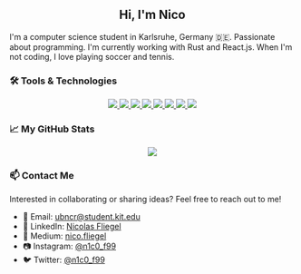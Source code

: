 <div align="center">
  <h2>Hi, I'm Nico</h2>
</div>

I'm a computer science student in Karlsruhe, Germany 🇩🇪. Passionate about programming. I'm currently working with Rust and React.js. When I'm not coding, I love playing soccer and tennis.

### 🛠️ Tools & Technologies
<div align="center">
  <!-- React -->
  <a href="https://reactjs.org">
    <img src="https://img.shields.io/badge/React-61DAFB?style=for-the-badge&labelColor=20232A&logoColor=61DAFB&logo=react"> 
  </a>
  <!-- Sass -->
  <a href="https://sass-lang.com">
    <img src="https://img.shields.io/badge/Sass-CC6699?style=for-the-badge&labelColor=be3f80&logoColor=ffffff&logo=sass"> 
  </a>
  <!-- Python -->
  <a href="https://www.python.org"> 
    <img src="https://img.shields.io/badge/Python-3776AB?style=for-the-badge&labelColor=FFD43B&logoColor=3776AB&logo=python">
  </a>
  <!-- JavaScript -->
  <a href="https://en.wikipedia.org/wiki/JavaScript">
    <img src="https://img.shields.io/badge/JavaScript-F7DF1E?style=for-the-badge&labelColor=ffffff&logoColor=F7DF1E&logo=javascript">
  </a>
  <!-- Angular -->
  <a href="https://angular.io">
    <img src="https://img.shields.io/badge/Angular-DD0031?style=for-the-badge&labelColor=ffffff&logoColor=DD0031&logo=angular">
  </a>
  <!-- Next.js -->
  <a href="https://nextjs.org">
    <img src="https://img.shields.io/badge/Next.js-ffffff?style=for-the-badge&labelColor=ffffff&logoColor=000000&logo=next-dot-js">
  </a>
  <!-- Docker -->
  <a href="https://www.docker.com">
    <img src="https://img.shields.io/badge/Docker-2496ED?style=for-the-badge&labelColor=369cee&logoColor=ffffff&logo=docker">
  </a>
  <!-- Auth0 -->
  <a href="https://auth0.com/">
    <img src="https://img.shields.io/badge/Auth0-EB5424?style=for-the-badge&labelColor=000000&logoColor=EB5424&logo=auth0">
  </a>
</div>

### 📈 My GitHub Stats

<div align="center">
  <!--
  <a href="https://leetcode.com/nicolas_fliegel/">
    <img src="https://leetcard.jacoblin.cool/nicolas_fliegel?theme=light&font=Sunflower" />
  </a>
  -->
  
  <a href="https://github.com/Nico4899">
    <img src="https://github-readme-stats.vercel.app/api/top-langs/?username=Nico4899" />
  </a>
</div>

### 📫 Contact Me

Interested in collaborating or sharing ideas? Feel free to reach out to me!

- 📧 Email: [ubncr@student.kit.edu](mailto:ubncr@student.kit.edu)
- 💼 LinkedIn: [Nicolas Fliegel](https://www.linkedin.com/in/nicolas-fliegel/)
- 📝 Medium: [nico.fliegel](https://medium.com/@nico.fliegel)
- 📷 Instagram: [@n1c0_f99](https://www.instagram.com/n1c0_f99/)
- 🐦 Twitter: [@n1c0_f99](https://twitter.com/n1c0_f99)

